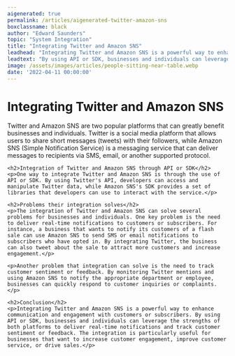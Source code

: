 ```yaml
---
aigenerated: true
permalink: /articles/aigenerated-twitter-amazon-sns
boxclassname: black
author: "Edward Saunders"
topic: "System Integration"
title: "Integrating Twitter and Amazon SNS"
leadhead: "Integrating Twitter and Amazon SNS is a powerful way to enhance communication and engagement with customers or subscribers"
leadtext: "By using API or SDK, businesses and individuals can leverage the strengths of both platforms to deliver real-time notifications and track customer sentiment or feedback. The integration is particularly useful for businesses that want to increase customer engagement, improve customer service, or drive sales."
image: /assets/images/articles/people-sitting-near-table.webp
date: '2022-04-11 00:00:00'
---
```

<div class="arttext">	<h1>Integrating Twitter and Amazon SNS</h1>
	<p>Twitter and Amazon SNS are two popular platforms that can greatly benefit businesses and individuals. Twitter is a social media platform that allows users to share short messages (tweets) with their followers, while Amazon SNS (Simple Notification Service) is a messaging service that can deliver messages to recipients via SMS, email, or another supported protocol.</p> 

	<h2>Integration of Twitter and Amazon SNS through API or SDK</h2>
	<p>One way to integrate Twitter and Amazon SNS is through the use of API or SDK. By using Twitter's API, developers can access and manipulate Twitter data, while Amazon SNS's SDK provides a set of libraries that developers can use to interact with the service.</p>

	<h2>Problems their integration solves</h2>
	<p>The integration of Twitter and Amazon SNS can solve several problems for businesses and individuals. One key problem is the need to deliver real-time notifications to customers or subscribers. For instance, a business that wants to notify its customers of a flash sale can use Amazon SNS to send SMS or email notifications to subscribers who have opted in. By integrating Twitter, the business can also tweet about the sale to attract more customers and increase engagement.</p>

	<p>Another problem that integration can solve is the need to track customer sentiment or feedback. By monitoring Twitter mentions and using Amazon SNS to notify the appropriate department or employee, businesses can quickly respond to customer inquiries or complaints.</p>

	<h2>Conclusion</h2>
	<p>Integrating Twitter and Amazon SNS is a powerful way to enhance communication and engagement with customers or subscribers. By using API or SDK, businesses and individuals can leverage the strengths of both platforms to deliver real-time notifications and track customer sentiment or feedback. The integration is particularly useful for businesses that want to increase customer engagement, improve customer service, or drive sales.</p>
</div>